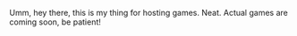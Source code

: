 Umm, hey there, this is my thing for hosting games. 
Neat.
Actual games are coming soon, be patient!
